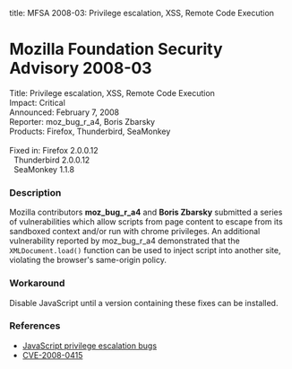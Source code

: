 title: MFSA 2008-03: Privilege escalation, XSS, Remote Code Execution

<h1>Mozilla Foundation Security Advisory 2008-03</h1>

<p>
<span class="label">Title:</span>      Privilege escalation, XSS, Remote Code Execution<br/>
<span class="label">Impact:</span>     Critical<br/>
<span class="label">Announced:</span>  February 7, 2008<br/>
<span class="label">Reporter:</span>   moz_bug_r_a4, Boris Zbarsky<br/>
<span class="label">Products:</span>   Firefox, Thunderbird, SeaMonkey<br/>
<br/>
<span class="label">Fixed in:</span>   Firefox 2.0.0.12<br/>
<span class="label">&#160;</span>      Thunderbird 2.0.0.12<br/>
<span class="label">&#160;</span>      SeaMonkey 1.1.8<br/>
</p>


<h3>Description</h3>

<p>Mozilla contributors <strong>moz_bug_r_a4</strong> and
<strong>Boris Zbarsky</strong> submitted a series of vulnerabilities
which allow scripts from page content to escape from its sandboxed
context and/or run with chrome privileges. An additional vulnerability
reported by moz_bug_r_a4 demonstrated that the <code>XMLDocument.load()</code>
function can be used to inject script into another site, violating the
browser's same-origin policy.</p>

<h3>Workaround</h3>

<p>Disable JavaScript until a version containing these fixes can be installed.</p>

<h3>References</h3>

<ul>
  <li><a href="https://bugzilla.mozilla.org/buglist.cgi?bug_id=386695,393761,393762,399298,407289,372075,363597">JavaScript privilege escalation bugs</a></li>

  <li><a class="ex-ref" href="http://cve.mitre.org/cgi-bin/cvename.cgi?name=CVE-2008-0415">
       CVE-2008-0415</a></li>

</ul>



